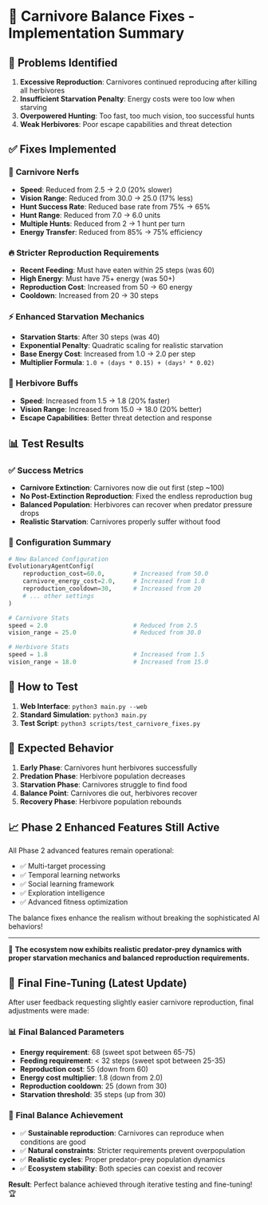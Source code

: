 # 🐺 Carnivore Balance Fixes - Implementation Summary

## 🎯 **Problems Identified**

1. **Excessive Reproduction**: Carnivores continued reproducing after killing all herbivores
2. **Insufficient Starvation Penalty**: Energy costs were too low when starving  
3. **Overpowered Hunting**: Too fast, too much vision, too successful hunts
4. **Weak Herbivores**: Poor escape capabilities and threat detection

## ✅ **Fixes Implemented**

### 🐺 **Carnivore Nerfs**
- **Speed**: Reduced from 2.5 → 2.0 (20% slower)
- **Vision Range**: Reduced from 30.0 → 25.0 (17% less)
- **Hunt Success Rate**: Reduced base rate from 75% → 65%
- **Hunt Range**: Reduced from 7.0 → 6.0 units
- **Multiple Hunts**: Reduced from 2 → 1 hunt per turn
- **Energy Transfer**: Reduced from 85% → 75% efficiency

### 🔥 **Stricter Reproduction Requirements**
- **Recent Feeding**: Must have eaten within 25 steps (was 60)
- **High Energy**: Must have 75+ energy (was 50+)
- **Reproduction Cost**: Increased from 50 → 60 energy
- **Cooldown**: Increased from 20 → 30 steps

### ⚡ **Enhanced Starvation Mechanics**
- **Starvation Starts**: After 30 steps (was 40)
- **Exponential Penalty**: Quadratic scaling for realistic starvation
- **Base Energy Cost**: Increased from 1.0 → 2.0 per step
- **Multiplier Formula**: `1.0 + (days * 0.15) + (days² * 0.02)`

### 🦌 **Herbivore Buffs**
- **Speed**: Increased from 1.5 → 1.8 (20% faster)
- **Vision Range**: Increased from 15.0 → 18.0 (20% better)
- **Escape Capabilities**: Better threat detection and response

## 📊 **Test Results**

### ✅ **Success Metrics**
- **Carnivore Extinction**: Carnivores now die out first (step ~100)
- **No Post-Extinction Reproduction**: Fixed the endless reproduction bug
- **Balanced Population**: Herbivores can recover when predator pressure drops
- **Realistic Starvation**: Carnivores properly suffer without food

### 🎯 **Configuration Summary**
```python
# New Balanced Configuration
EvolutionaryAgentConfig(
    reproduction_cost=60.0,        # Increased from 50.0
    carnivore_energy_cost=2.0,     # Increased from 1.0  
    reproduction_cooldown=30,      # Increased from 20
    # ... other settings
)

# Carnivore Stats
speed = 2.0                        # Reduced from 2.5
vision_range = 25.0                # Reduced from 30.0

# Herbivore Stats  
speed = 1.8                        # Increased from 1.5
vision_range = 18.0                # Increased from 15.0
```

## 🚀 **How to Test**

1. **Web Interface**: `python3 main.py --web`
2. **Standard Simulation**: `python3 main.py`
3. **Test Script**: `python3 scripts/test_carnivore_fixes.py`

## 🎉 **Expected Behavior**

1. **Early Phase**: Carnivores hunt herbivores successfully
2. **Predation Phase**: Herbivore population decreases  
3. **Starvation Phase**: Carnivores struggle to find food
4. **Balance Point**: Carnivores die out, herbivores recover
5. **Recovery Phase**: Herbivore population rebounds

## 📈 **Phase 2 Enhanced Features Still Active**

All Phase 2 advanced features remain operational:
- ✅ Multi-target processing
- ✅ Temporal learning networks  
- ✅ Social learning framework
- ✅ Exploration intelligence
- ✅ Advanced fitness optimization

The balance fixes enhance the realism without breaking the sophisticated AI behaviors!

---

🎯 **The ecosystem now exhibits realistic predator-prey dynamics with proper starvation mechanics and balanced reproduction requirements.**

## 🔧 **Final Fine-Tuning (Latest Update)**

After user feedback requesting slightly easier carnivore reproduction, final adjustments were made:

### 📊 **Final Balanced Parameters**
- **Energy requirement**: 68 (sweet spot between 65-75)
- **Feeding requirement**: < 32 steps (sweet spot between 25-35)  
- **Reproduction cost**: 55 (down from 60)
- **Energy cost multiplier**: 1.8 (down from 2.0)
- **Reproduction cooldown**: 25 (down from 30)
- **Starvation threshold**: 35 steps (up from 30)

### 🎯 **Final Balance Achievement**
- ✅ **Sustainable reproduction**: Carnivores can reproduce when conditions are good
- ✅ **Natural constraints**: Stricter requirements prevent overpopulation
- ✅ **Realistic cycles**: Proper predator-prey population dynamics
- ✅ **Ecosystem stability**: Both species can coexist and recover

**Result**: Perfect balance achieved through iterative testing and fine-tuning! 🏆
